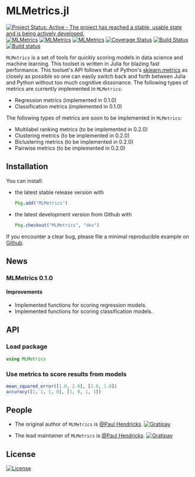 MLMetrics.jl
======

[![Project Status: Active - The project has reached a stable, usable state and is being actively developed.](http://www.repostatus.org/badges/0.1.0/active.svg)](http://www.repostatus.org/#active)
[![MLMetrics](http://pkg.julialang.org/badges/MLMetrics_0.3.svg)](http://pkg.julialang.org/?pkg=MLMetrics&ver=0.3)
[![MLMetrics](http://pkg.julialang.org/badges/MLMetrics_0.4.svg)](http://pkg.julialang.org/?pkg=MLMetrics&ver=0.4)
[![MLMetrics](http://pkg.julialang.org/badges/MLMetrics_0.4.svg)](http://pkg.julialang.org/?pkg=MLMetrics&ver=0.5)
[![Coverage Status](https://coveralls.io/repos/JuliaML/MLMetrics.jl/badge.svg?branch=master&service=github)](https://coveralls.io/github/JuliaML/MLMetrics.jl?branch=master)
[![Build Status](https://travis-ci.org/JuliaML/MLMetrics.jl.svg?branch=master)](https://travis-ci.org/JuliaML/MLMetrics.jl)
[![Build status](https://ci.appveyor.com/api/projects/status/1p7noblkootdqiqj?svg=true)](https://ci.appveyor.com/project/JuliaML/mlmetrics-jl)

`MLMetrics` is a set of tools for quickly scoring models in data science and machine learning. This toolset is written in Julia for blazing fast performance. This toolset's API follows that of Python's [sklearn.metrics](http://scikit-learn.org/stable/modules/classes.html#sklearn-metrics-metrics) as closely as possible so one can easily switch back and forth between Julia and Python without too much cognitive dissonance. The following types of metrics are currently implemented in `MLMetrics`:

-   Regression metrics (implemented in 0.1.0)
-   Classification metrics (implemented in 0.1.0)

The following types of metrics are soon to be implemented in `MLMetrics`:

-   Multilabel ranking metrics (to be implemented in 0.2.0)
-   Clustering metrics (to be implemented in 0.2.0)
-   Biclustering metrics (to be implemented in 0.2.0)
-   Pairwise metrics (to be implemented in 0.2.0)

Installation
------------

You can install:

-   the latest stable release version with

    ``` julia
    Pkg.add("MLMetrics")
    ```

-   the latest development version from Github with

    ``` julia
    Pkg.checkout("MLMetrics", "dev")
    ```

If you encounter a clear bug, please file a minimal reproducible example on [Github](https://github.com/JuliaML/MLMetrics.jl/issues).

News
----

### MLMetrics 0.1.0

#### Improvements

-   Implemented functions for scoring regression models.
-   Implemented functions for scoring classification models.

API
---

### Load package

``` julia
using MLMetrics
```

### Use metrics to score results from models

``` julia
mean_squared_error([1.0, 2.0], [1.0, 1.0])
accuracy([1, 1, 1, 0], [1, 0, 1, 1])
```

People
------

-   The original author of `MLMetrics` is [@Paul Hendricks](<https://github.com/paulhendricks>). [![Gratipay](https://img.shields.io/gratipay/JSFiddle.svg)](https://gratipay.com/~paulhendricks/)

-   The lead maintainer of `MLMetrics` is [@Paul Hendricks](<https://github.com/paulhendricks>). [![Gratipay](https://img.shields.io/gratipay/JSFiddle.svg)](https://gratipay.com/~paulhendricks/)

License
-------

[![License](http://img.shields.io/:license-MIT-blue.svg)](https://github.com/JuliaML/MLMetrics.jl/blob/master/LICENSE.md)
